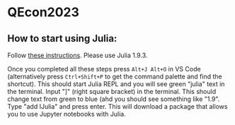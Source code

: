 # QEcon2023

## How to start using Julia:
Follow [these instructions](https://code.visualstudio.com/docs/languages/julia). Please use Julia 1.9.3.

Once you completed all these steps press `Alt+J Alt+O` in VS Code (alternatively press `Ctrl+Shift+P` to get the command palette and find the shortcut). This should start Julia REPL and you will see green "julia" text in the terminal. Input "]" (right square bracket) in the terminal. This should change text from green to blue (ahd you should see something like "1.9". Type "add IJulia" and press enter. This will download a package that allows you to use Jupyter notebooks with Julia.


   

